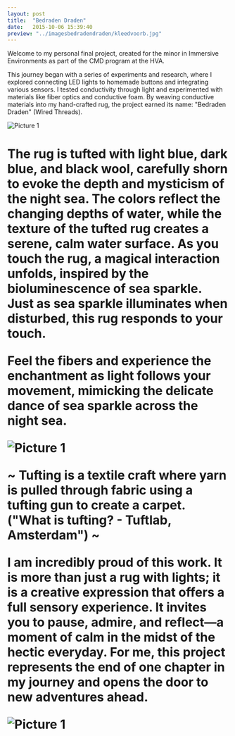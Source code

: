 ```yaml
---
layout: post
title:  "Bedraden Draden"
date:   2015-10-06 15:39:40
preview: "../imagesbedradendraden/kleedvoorb.jpg"
---
```




Welcome to my personal final project, created for the minor in Immersive Environments as part of the CMD program at the HVA.

This journey began with a series of experiments and research, where I explored connecting LED lights to homemade buttons and integrating various sensors. I tested conductivity through light and experimented with materials like fiber optics and conductive foam. By weaving conductive materials into my hand-crafted rug, the project earned its name: "Bedraden Draden" (Wired Threads).

![Picture 1](../../../../imagesbedradendraden/kleedvoorb.jpg) 

<h1 The Night Sea

The rug is tufted with light blue, dark blue, and black wool, carefully shorn to evoke the depth and mysticism of the night sea. The colors reflect the changing depths of water, while the texture of the tufted rug creates a serene, calm water surface. As you touch the rug, a magical interaction unfolds, inspired by the bioluminescence of sea sparkle. Just as sea sparkle illuminates when disturbed, this rug responds to your touch.

Feel the fibers and experience the enchantment as light follows your movement, mimicking the delicate dance of sea sparkle across the night sea.

 ![Picture 1](../../../../imagesbedradendraden/kleedachterb.jpg)


~
Tufting is a textile craft where yarn is pulled through fabric using a tufting gun to create a carpet. ("What is tufting? - Tuftlab, Amsterdam")
~

I am incredibly proud of this work. It is more than just a rug with lights; it is a creative expression that offers a full sensory experience. It invites you to pause, admire, and reflect—a moment of calm in the midst of the hectic everyday. For me, this project represents the end of one chapter in my journey and opens the door to new adventures ahead.


![Picture 1](../../../../imagesbedradendraden/kleedblicht.jpg)